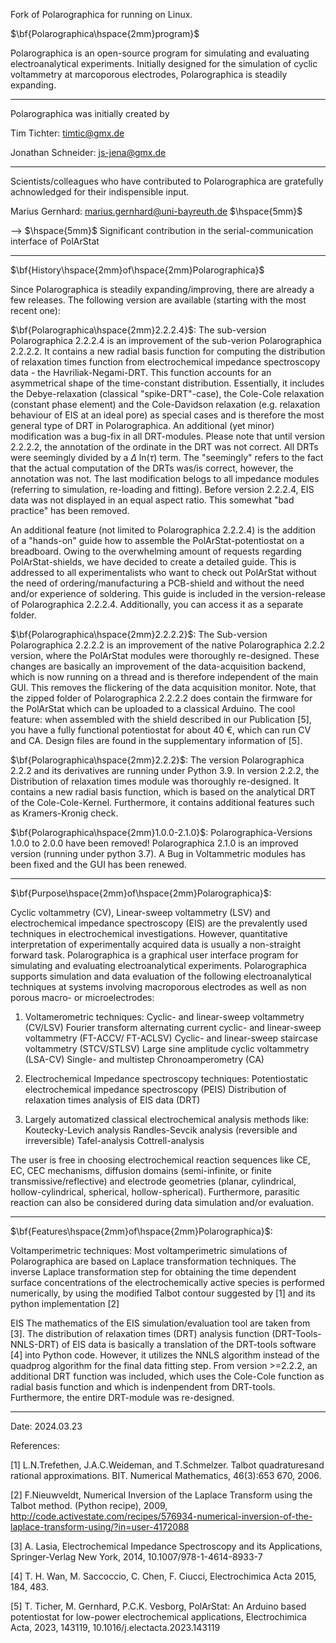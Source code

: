 Fork of Polarographica for running on Linux.

$\bf{Polarographica\hspace{2mm}program}$

Polarographica is an open-source program for simulating and evaluating electroanalytical experiments. Initially designed for the simulation of cyclic voltammetry at marcoporous electrodes, Polarographica is steadily expanding. 

-----------------------

Polarographica was initially created by 

Tim Tichter: timtic@gmx.de 

Jonathan Schneider: js-jena@gmx.de

-----------------------

Scientists/colleagues who have contributed to Polarographica are gratefully achnowledged for their indispensible input.

Marius Gernhard: marius.gernhard@uni-bayreuth.de $\hspace{5mm}$ 

--> $\hspace{5mm}$ Significant contribution in the serial-communication interface of PolArStat

-----------------------

$\bf{History\hspace{2mm}of\hspace{2mm}Polarographica}$

Since Polarographica is steadily expanding/improving, there are already a few releases. The following version are available (starting with the most recent one):

$\bf{Polarographica\hspace{2mm}2.2.2.4}$:
The sub-version Polarographica 2.2.2.4 is an improvement of the sub-verion Polarographica 2.2.2.2. It contains a new radial basis function for computing the distribution of relaxation times function from electrochemical impedance spectroscopy data - the Havriliak-Negami-DRT. This function accounts for an asymmetrical shape of the time-constant distribution. Essentially, it includes the Debye-relaxation (classical "spike-DRT"-case), the Cole-Cole relaxation (constant phase element) and the Cole-Davidson relaxation (e.g. relaxation behaviour of EIS at an ideal pore) as special cases and is therefore the most general type of DRT in Polarographica. An additional (yet minor) modification was a bug-fix in all DRT-modules. Please note that until version 2.2.2.2, the annotation of the ordinate in the DRT was not correct. All DRTs were seemingly divided by a $\Delta$ ln($\tau$) term. The "seemingly" refers to the fact that the actual computation of the DRTs was/is correct, however, the annotation was not. The last modification belogs to all impedance modules (referring to simulation, re-loading and fitting). Before version 2.2.2.4, EIS data was not displayed in an equal aspect ratio. This somewhat "bad practice" has been removed. 

An additional feature (not limited to Polarographica 2.2.2.4) is the addition of a "hands-on" guide how to assemble the PolArStat-potentiostat on a breadboard. Owing to the overwhelming amount of requests regarding PolArStat-shields, we have decided to create a detailed guide. This is addressed to all experimentalists who want to check out PolArStat without the need of ordering/manufacturing a PCB-shield and without the need and/or experience of soldering. This guide is included in the version-release of Polarographica 2.2.2.4. Additionally, you can access it as a separate folder.

$\bf{Polarographica\hspace{2mm}2.2.2.2}$:
The Sub-version Polarographica 2.2.2.2 is an improvement of the native Polarographica 2.2.2 version, where the PolArStat modules were thoroughly re-designed. These changes are basically an improvement of the data-acquisition backend, which is now running on a thread and is therefore independent of the main GUI. This removes the flickering of the data acquisition monitor. Note, that the zipped folder of Polarographica 2.2.2.2 does contain the firmware for the PolArStat which can be uploaded to a classical Arduino. The cool feature: when assembled with the shield described in our Publication [5], you have a fully functional potentiostat for about 40 €, which can run CV and CA. Design files are found in the supplementary information of [5].

$\bf{Polarographica\hspace{2mm}2.2.2}$:
The version Polarographica 2.2.2 and its derivatives are running under Python 3.9. In version 2.2.2, the Distribution of relaxation times module was thoroughly re-designed. It contains a new radial basis function, which is based on the analytical DRT of the Cole-Cole-Kernel. Furthermore, it contains additional features such as Kramers-Kronig check.

$\bf{Polarographica\hspace{2mm}1.0.0-2.1.0}$:
Polarographica-Versions 1.0.0 to 2.0.0 have been removed! Polarographica 2.1.0 is an improved version (running under python 3.7). A Bug in Voltammetric modules has been fixed and the GUI has been renewed. 



-----------------------

$\bf{Purpose\hspace{2mm}of\hspace{2mm}Polarographica\}$:

Cyclic voltammetry (CV), Linear-sweep voltammetry (LSV) and electrochemical impedance spectroscopy (EIS) are the prevalently
used techniques in electrochemical investigations. However, quantitative interpretation of experimentally acquired data is usually a non-straight forward task. Polarographica is a graphical user interface program for simulating and evaluating electroanalytical experiments. Polarographica supports simulation and data evaluation of the following electroanalytical techniques at systems involving macroporous electrodes as well as non porous macro- or microelectrodes:

1) Voltamerometric techniques:
Cyclic- and linear-sweep voltammetry (CV/LSV)
Fourier transform alternating current cyclic- and linear-sweep voltammetry (FT-ACCV/ FT-ACLSV)
Cyclic- and linear-sweep staircase voltammetry (STCV/STLSV)
Large sine amplitude cyclic voltammetry (LSA-CV)
Single- and multistep Chronoamperometry (CA)

2) Electrochemical Impedance spectroscopy techniques:
Potentiostatic electrochemical impedance spectroscopy (PEIS)
Distribution of relaxation times analysis of EIS data (DRT)

3) Largely automatized classical electrochemical analysis methods like:
Koutecky-Levich analysis
Randles-Sevcik analysis (reversible and irreversible)
Tafel-analysis
Cottrell-analysis

The user is free in choosing electrochemical reaction sequences like CE, EC, CEC mechanisms, diffusion domains (semi-infinite, or finite transmissive/reflective) and electrode geometries (planar, cylindrical, hollow-cylindrical, spherical, hollow-spherical). Furthermore, parasitic reaction can also be considered during data simulation and/or evaluation.

-----------------------

$\bf{Features\hspace{2mm}of\hspace{2mm}Polarographica\}$:

Voltamperimetric techniques:
Most voltamperimetric simulations of Polarographica are based on Laplace transformation techniques. The inverse Laplace transformation step for obtaining the time dependent surface concentrations of the electrochemically active 
species is performed numerically, by using the modified Talbot contour suggested by [1] and its python implementation [2]

EIS
The mathematics of the EIS simulation/evaluation tool are taken from [3].
The distribution of relaxation times (DRT) analysis function (DRT-Tools-NNLS-DRT) of EIS data is basically a translation of the DRT-tools software [4] into Python code. However, it utilizes the NNLS algorithm instead of the quadprog algorithm for the final data fitting step. From version >=2.2.2, an additional DRT function was included, which uses the Cole-Cole function as radial basis function and which is indenpendent from DRT-tools. Furthermore, the entire DRT-module was re-designed.


-----------------------

Date:  2024.03.23

References:

[1] L.N.Trefethen, J.A.C.Weideman, and T.Schmelzer. Talbot quadraturesand rational approximations. BIT. Numerical Mathematics, 46(3):653 670, 2006.

[2] F.Nieuwveldt, Numerical Inversion of the Laplace Transform using the Talbot method. (Python recipe), 2009, http://code.activestate.com/recipes/576934-numerical-inversion-of-the-laplace-transform-using/?in=user-4172088

[3] A. Lasia, Electrochemical Impedance Spectroscopy and its Applications, Springer-Verlag New York, 2014, 10.1007/978-1-4614-8933-7

[4] T. H. Wan, M. Saccoccio, C. Chen, F. Ciucci, Electrochimica Acta 2015, 184, 483.

[5] T. Ticher, M. Gernhard, P.C.K. Vesborg, PolArStat: An Arduino based potentiostat for low-power electrochemical applications, Electrochimica Acta, 2023, 143119, 10.1016/j.electacta.2023.143119




